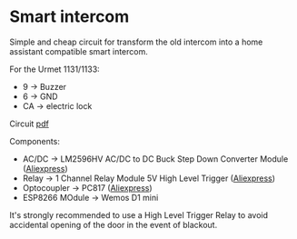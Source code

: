 # Smart intercom
Simple and cheap circuit for transform the old intercom into a home assistant compatible smart intercom.

For the Urmet 1131/1133:
* 9 -> Buzzer
* 6 -> GND
* CA -> electric lock

Circuit [pdf](circuito/circuito.pdf)

Components:
* AC/DC -> LM2596HV AC/DC to DC Buck Step Down Converter Module ([Aliexpress](https://it.aliexpress.com/item/1005001291088100.html?spm=a2g0s.9042311.0.0.27424c4dUYQHFV))
* Relay -> 1 Channel Relay Module 5V High Level Trigger ([Aliexpress](https://it.aliexpress.com/item/4000356150750.html?spm=a2g0s.9042311.0.0.27424c4dJoKZOi))
* Optocoupler -> PC817 ([Aliexpress](https://it.aliexpress.com/item/32835155712.html?spm=a2g0s.9042311.0.0.27424c4dppvLpr))
* ESP8266 MOdule -> Wemos D1 mini

It's strongly recommended to use a High Level Trigger Relay to avoid accidental opening of the door in the event of blackout.
